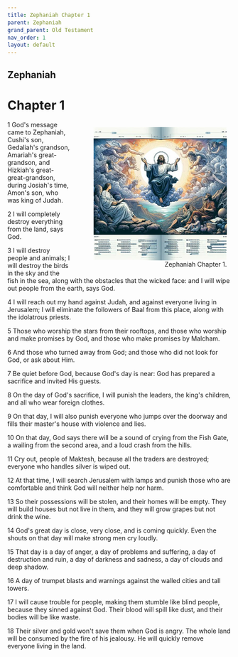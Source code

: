 ```yaml
---
title: Zephaniah Chapter 1
parent: Zephaniah
grand_parent: Old Testament
nav_order: 1
layout: default
---
```


## Zephaniah

# Chapter 1

<figure style="float: right; margin-right: 10px;">
    <img src="/assets/Image/Zephaniah/500/1.jpg" alt="Zephaniah Chapter 1" style="width: 300px; height: 300px; float: right;padding-left: 10px;"/>
    <figcaption style="clear: both;text-align: right;">Zephaniah Chapter 1.</figcaption>
</figure>
1 God's message came to Zephaniah, Cushi's son, Gedaliah's grandson, Amariah's great-grandson, and Hizkiah's great-great-grandson, during Josiah's time, Amon's son, who was king of Judah.

2 I will completely destroy everything from the land, says God.

3 I will destroy people and animals; I will destroy the birds in the sky and the fish in the sea, along with the obstacles that the wicked face: and I will wipe out people from the earth, says God.

4 I will reach out my hand against Judah, and against everyone living in Jerusalem; I will eliminate the followers of Baal from this place, along with the idolatrous priests.

5 Those who worship the stars from their rooftops, and those who worship and make promises by God, and those who make promises by Malcham.

6 And those who turned away from God; and those who did not look for God, or ask about Him.

7 Be quiet before God, because God's day is near: God has prepared a sacrifice and invited His guests.

8 On the day of God's sacrifice, I will punish the leaders, the king's children, and all who wear foreign clothes.

9 On that day, I will also punish everyone who jumps over the doorway and fills their master's house with violence and lies.

10 On that day, God says there will be a sound of crying from the Fish Gate, a wailing from the second area, and a loud crash from the hills.

11 Cry out, people of Maktesh, because all the traders are destroyed; everyone who handles silver is wiped out.

12 At that time, I will search Jerusalem with lamps and punish those who are comfortable and think God will neither help nor harm.

13 So their possessions will be stolen, and their homes will be empty. They will build houses but not live in them, and they will grow grapes but not drink the wine.

14 God's great day is close, very close, and is coming quickly. Even the shouts on that day will make strong men cry loudly.

15 That day is a day of anger, a day of problems and suffering, a day of destruction and ruin, a day of darkness and sadness, a day of clouds and deep shadow.

16 A day of trumpet blasts and warnings against the walled cities and tall towers.

17 I will cause trouble for people, making them stumble like blind people, because they sinned against God. Their blood will spill like dust, and their bodies will be like waste.

18 Their silver and gold won't save them when God is angry. The whole land will be consumed by the fire of his jealousy. He will quickly remove everyone living in the land.


